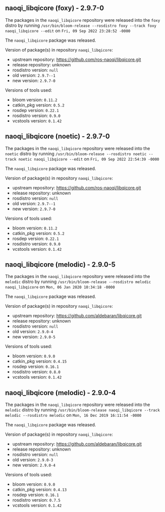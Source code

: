 ## naoqi_libqicore (foxy) - 2.9.7-0

The packages in the `naoqi_libqicore` repository were released into the `foxy` distro by running `/usr/bin/bloom-release --rosdistro foxy --track foxy naoqi_libqicore --edit` on `Fri, 09 Sep 2022 23:28:52 -0000`

The `naoqi_libqicore` package was released.

Version of package(s) in repository `naoqi_libqicore`:

- upstream repository: https://github.com/ros-naoqi/libqicore.git
- release repository: unknown
- rosdistro version: `null`
- old version: `2.9.7--1`
- new version: `2.9.7-0`

Versions of tools used:

- bloom version: `0.11.2`
- catkin_pkg version: `0.5.2`
- rosdep version: `0.22.1`
- rosdistro version: `0.9.0`
- vcstools version: `0.1.42`


## naoqi_libqicore (noetic) - 2.9.7-0

The packages in the `naoqi_libqicore` repository were released into the `noetic` distro by running `/usr/bin/bloom-release --rosdistro noetic --track noetic naoqi_libqicore --edit` on `Fri, 09 Sep 2022 22:54:39 -0000`

The `naoqi_libqicore` package was released.

Version of package(s) in repository `naoqi_libqicore`:

- upstream repository: https://github.com/ros-naoqi/libqicore.git
- release repository: unknown
- rosdistro version: `null`
- old version: `2.9.7--1`
- new version: `2.9.7-0`

Versions of tools used:

- bloom version: `0.11.2`
- catkin_pkg version: `0.5.2`
- rosdep version: `0.22.1`
- rosdistro version: `0.9.0`
- vcstools version: `0.1.42`


## naoqi_libqicore (melodic) - 2.9.0-5

The packages in the `naoqi_libqicore` repository were released into the `melodic` distro by running `/usr/bin/bloom-release --rosdistro melodic naoqi_libqicore` on `Mon, 06 Jan 2020 10:34:18 -0000`

The `naoqi_libqicore` package was released.

Version of package(s) in repository `naoqi_libqicore`:

- upstream repository: https://github.com/aldebaran/libqicore.git
- release repository: unknown
- rosdistro version: `null`
- old version: `2.9.0-4`
- new version: `2.9.0-5`

Versions of tools used:

- bloom version: `0.9.0`
- catkin_pkg version: `0.4.15`
- rosdep version: `0.16.1`
- rosdistro version: `0.8.0`
- vcstools version: `0.1.42`


## naoqi_libqicore (melodic) - 2.9.0-4

The packages in the `naoqi_libqicore` repository were released into the `melodic` distro by running `/usr/bin/bloom-release naoqi_libqicore --track melodic --rosdistro melodic` on `Mon, 16 Dec 2019 16:11:54 -0000`

The `naoqi_libqicore` package was released.

Version of package(s) in repository `naoqi_libqicore`:

- upstream repository: https://github.com/aldebaran/libqicore.git
- release repository: unknown
- rosdistro version: `null`
- old version: `2.9.0-3`
- new version: `2.9.0-4`

Versions of tools used:

- bloom version: `0.9.0`
- catkin_pkg version: `0.4.13`
- rosdep version: `0.16.1`
- rosdistro version: `0.7.5`
- vcstools version: `0.1.42`


